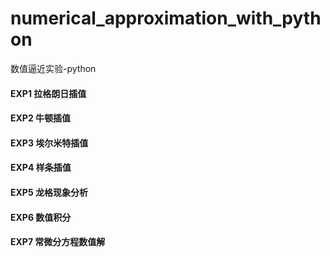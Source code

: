# numerical_approximation_with_python
数值逼近实验-python
#### EXP1 拉格朗日插值
#### EXP2 牛顿插值
#### EXP3 埃尔米特插值
#### EXP4 样条插值
#### EXP5 龙格现象分析
#### EXP6 数值积分
#### EXP7 常微分方程数值解
